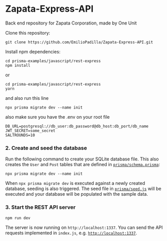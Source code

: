 # Zapata-Express-API

Back end repository for Zapata Corporation, made by One Unit

Clone this repository:

```
git clone https://github.com/EmilioPadilla/Zapata-Express-API.git
```

Install npm dependencies:

```
cd prisma-examples/javascript/rest-express
npm install 
```
or 
```
cd prisma-examples/javascript/rest-express
yarn 
```
and also run this line
```
npx prisma migrate dev --name init
```
also make sure you have the .env on your root file
```
DB_URL=postgresql://db_user:db_password@db_host:db_port/db_name
JWT_SECRET=some_secret
SALTROUNDS=10
```
</details>

### 2. Create and seed the database

Run the following command to create your SQLite database file. This also creates the `User` and `Post` tables that are defined in [`prisma/schema.prisma`](./prisma/schema.prisma):

```
npx prisma migrate dev --name init
```

When `npx prisma migrate dev` is executed against a newly created database, seeding is also triggered. The seed file in [`prisma/seed.js`](./prisma/seed.js) will be executed and your database will be populated with the sample data.

### 3. Start the REST API server

```
npm run dev
```

The server is now running on `http://localhost:1337`. You can send the API requests implemented in `index.js`, e.g. [`http://localhost:1337`](http://localhost:1337).
